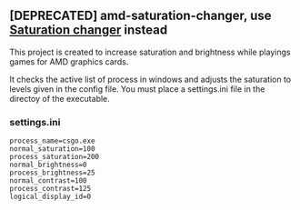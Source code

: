 ## [DEPRECATED] amd-saturation-changer, use [Saturation changer](https://github.com/heftyy/saturation-changer) instead

This project is created to increase saturation and brightness while playings games for AMD graphics cards.

It checks the active list of process in windows and adjusts the saturation to levels given in the config file.
You must place a settings.ini file in the directoy of the executable.

### settings.ini
```
process_name=csgo.exe
normal_saturation=100
process_saturation=200
normal_brightness=0
process_brightness=25
normal_contrast=100
process_contrast=125
logical_display_id=0
```
